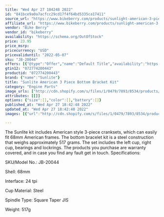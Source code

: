 ```yaml
---
title: "Wed Apr 27 184248 2022"
id: "841bce9a0a7acfcc29cd17f4f64bd5335ca17411"
source_url: "https://www.bikeberry.com/products/sunlight-american-3-piece-bottom-bracket-kit"
affiliate_url: "https://www.bikeberry.com/products/sunlight-american-3-piece-bottom-bracket-kit?rfsn=6482684.8a9816&amp;utm_source=refersion&amp;utm_medium=affiliate&amp;utm_campaign=6482684.8a9816"
vendor: "Bike Berry"
vendor_id: "bikeberry"
availability: "https://schema.org/OutOfStock"
price: 23.95
price_msrp: 
pricecurrency: "USD"
pricevaliduntil: "2022-05-07"
sku: "JB-20044"
offers: [{"@type":"Offer","name":"Default Title","availability":"https://schema.org/OutOfStock","price":23.95,"priceCurrency":"USD","priceValidUntil":"2022-05-07","sku":"JB-20044","url":"/products/sunlight-american-3-piece-bottom-bracket-kit?variant=36563879493798"}]
gtin12: "072774200443"
productid: "072774200443"
brand: {"name":"Sunlite"}
title: "Sunlite American 3 Piece Bottom Bracket Kit"
category: "Engine Parts"
image_urls: ["http://cdn.shopify.com/s/files/1/0479/7893/8534/products/jb-20044_1.jpg?v=1602279624"]
attributes: [[]]
options: {"size":[],"color":[],"battery":[]}
published_at: "Wed Apr 27 18:42:48 2022"
updated_at: "Wed Apr 27 18:42:48 2022"
images: [{"url":"http://cdn.shopify.com/s/files/1/0479/7893/8534/products/jb-20044_1.jpg?v=1602279624","path":"full/84074e0f4e8aafee7a88a1e3b815c5b03e23ed3e.jpg","checksum":"4b0fd81dbefc8aa662d13662b7b2bca8","status":"downloaded"}]

---
```

The Sunlite kit includes American style 3-piece cranksets, which can easily fit 68mm American frames. The bottom bracelet kit is a steel construction that weighs approximately 517 grams. The set includes the left cup, right cup, bearings and lockrings. The products you purchase are warranty covered, and in case you find any fault get in touch. Specifications: 


SKU/Model No.: JB-20044

Shell: 68mm

Interface: 24 tpi

Cup Material: Steel

Spindle Type: Square Taper JIS

Weight: 517g

